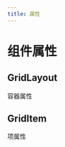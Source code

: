 ```yaml
---
title: 属性
---
```


<b-back-top></b-back-top>

# 组件属性

## GridLayout

容器属性

<grid-layout-props></grid-layout-props>

## GridItem

项属性

<grid-item-props></grid-item-props>
